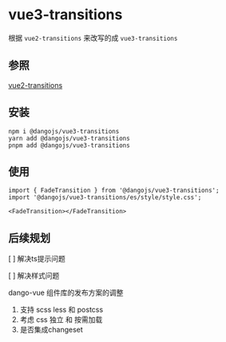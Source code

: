 # vue3-transitions

根据 `vue2-transitions` 来改写的成 `vue3-transitions`
## 参照

[vue2-transitions](https://github.com/BinarCode/vue2-transitions)

## 安装

```
npm i @dangojs/vue3-transitions
yarn add @dangojs/vue3-transitions
pnpm add @dangojs/vue3-transitions
```

## 使用

```
import { FadeTransition } from '@dangojs/vue3-transitions';
import '@dangojs/vue3-transitions/es/style/style.css';

<FadeTransition></FadeTransition>
```
## 后续规划

[ ] 解决ts提示问题

[ ] 解决样式问题

dango-vue  组件库的发布方案的调整

1. 支持 scss less 和 postcss
2. 考虑 css 独立 和 按需加载
3. 是否集成changeset
